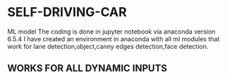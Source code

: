 # SELF-DRIVING-CAR
ML model
The coding is done in jupyter notebook via anaconda version 6.5.4
I have created an environment in anaconda with all ml modules that work for lane detection,object,canny edges detection,face detection.
## WORKS FOR ALL DYNAMIC INPUTS
